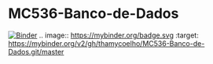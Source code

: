 # MC536-Banco-de-Dados

[![Binder](https://mybinder.org/badge.svg)](https://mybinder.org/v2/gh/thamycoelho/MC536-Banco-de-Dados.git/master)
.. image:: https://mybinder.org/badge.svg :target: https://mybinder.org/v2/gh/thamycoelho/MC536-Banco-de-Dados.git/master

